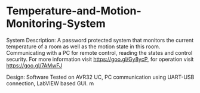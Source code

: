 # Temperature-and-Motion-Monitoring-System
System Description: A password protected system that monitors the current temperature of a room as well as the motion state in this room. Communicating with a PC for remote control, reading the states and control security. For more information visit https://goo.gl/Gy8ycP, for operation visit https://goo.gl/7AMwFJ 

Design: Software Tested on AVR32 UC, PC communication using UART-USB connection, LabVIEW based GUI.
m
